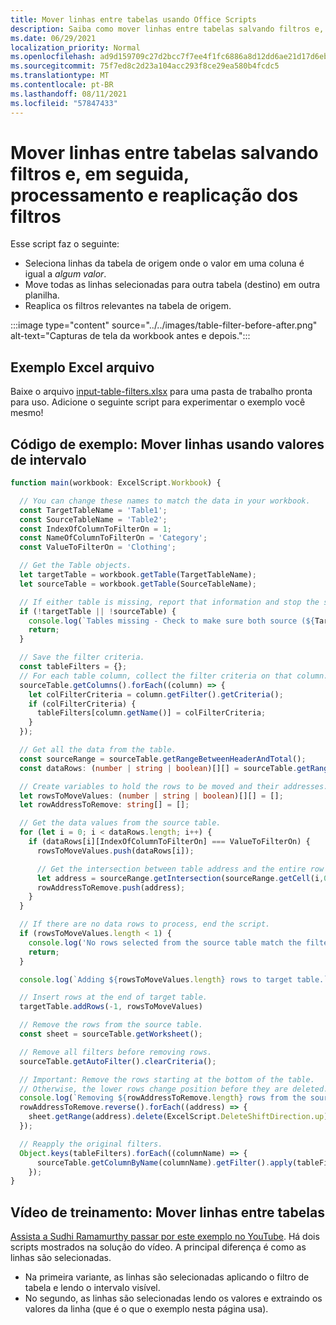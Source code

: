 ```yaml
---
title: Mover linhas entre tabelas usando Office Scripts
description: Saiba como mover linhas entre tabelas salvando filtros e, em seguida, processamento e reaplicação dos filtros.
ms.date: 06/29/2021
localization_priority: Normal
ms.openlocfilehash: ad9d159709c27d2bcc7f7ee4f1fc6886a8d12dd6ae21d17d6eb3259aaa8d7a49
ms.sourcegitcommit: 75f7ed8c2d23a104acc293f8ce29ea580b4fcdc5
ms.translationtype: MT
ms.contentlocale: pt-BR
ms.lasthandoff: 08/11/2021
ms.locfileid: "57847433"
---
```

# <a name="move-rows-across-tables-by-saving-filters-then-processing-and-reapplying-the-filters"></a>Mover linhas entre tabelas salvando filtros e, em seguida, processamento e reaplicação dos filtros

Esse script faz o seguinte:

* Seleciona linhas da tabela de origem onde o valor em uma coluna é igual a _algum valor_.
* Move todas as linhas selecionadas para outra tabela (destino) em outra planilha.
* Reaplica os filtros relevantes na tabela de origem.

:::image type="content" source="../../images/table-filter-before-after.png" alt-text="Capturas de tela da workbook antes e depois.":::

## <a name="sample-excel-file"></a>Exemplo Excel arquivo

Baixe o arquivo <a href="input-table-filters.xlsx">input-table-filters.xlsx</a> para uma pasta de trabalho pronta para uso. Adicione o seguinte script para experimentar o exemplo você mesmo!

## <a name="sample-code-move-rows-using-range-values"></a>Código de exemplo: Mover linhas usando valores de intervalo

```TypeScript
function main(workbook: ExcelScript.Workbook) {

  // You can change these names to match the data in your workbook.
  const TargetTableName = 'Table1';
  const SourceTableName = 'Table2';
  const IndexOfColumnToFilterOn = 1;
  const NameOfColumnToFilterOn = 'Category';
  const ValueToFilterOn = 'Clothing';

  // Get the Table objects.
  let targetTable = workbook.getTable(TargetTableName);
  let sourceTable = workbook.getTable(SourceTableName);

  // If either table is missing, report that information and stop the script.
  if (!targetTable || !sourceTable) {
    console.log(`Tables missing - Check to make sure both source (${TargetTableName}) and target table (${SourceTableName}) are present before running the script. `);
    return;
  }

  // Save the filter criteria.
  const tableFilters = {};
  // For each table column, collect the filter criteria on that column.
  sourceTable.getColumns().forEach((column) => {
    let colFilterCriteria = column.getFilter().getCriteria();
    if (colFilterCriteria) {
      tableFilters[column.getName()] = colFilterCriteria;
    }
  });

  // Get all the data from the table.
  const sourceRange = sourceTable.getRangeBetweenHeaderAndTotal();
  const dataRows: (number | string | boolean)[][] = sourceTable.getRangeBetweenHeaderAndTotal().getValues();

  // Create variables to hold the rows to be moved and their addresses.
  let rowsToMoveValues: (number | string | boolean)[][] = [];
  let rowAddressToRemove: string[] = [];

  // Get the data values from the source table.
  for (let i = 0; i < dataRows.length; i++) { 
    if (dataRows[i][IndexOfColumnToFilterOn] === ValueToFilterOn) {
      rowsToMoveValues.push(dataRows[i]);

      // Get the intersection between table address and the entire row where we found the match. This provides the address of the range to remove.
      let address = sourceRange.getIntersection(sourceRange.getCell(i,0).getEntireRow()).getAddress();
      rowAddressToRemove.push(address);
    }
  }

  // If there are no data rows to process, end the script.
  if (rowsToMoveValues.length < 1) {
    console.log('No rows selected from the source table match the filter criteria.');
    return;
  }

  console.log(`Adding ${rowsToMoveValues.length} rows to target table.`);

  // Insert rows at the end of target table.
  targetTable.addRows(-1, rowsToMoveValues)

  // Remove the rows from the source table.
  const sheet = sourceTable.getWorksheet();

  // Remove all filters before removing rows.
  sourceTable.getAutoFilter().clearCriteria();

  // Important: Remove the rows starting at the bottom of the table.
  // Otherwise, the lower rows change position before they are deleted.
  console.log(`Removing ${rowAddressToRemove.length} rows from the source table.`);
  rowAddressToRemove.reverse().forEach((address) => {
    sheet.getRange(address).delete(ExcelScript.DeleteShiftDirection.up);
  });

  // Reapply the original filters. 
  Object.keys(tableFilters).forEach((columnName) => {
      sourceTable.getColumnByName(columnName).getFilter().apply(tableFilters[columnName]);
    });
}
```

## <a name="training-video-move-rows-across-tables"></a>Vídeo de treinamento: Mover linhas entre tabelas

[Assista a Sudhi Ramamurthy passar por este exemplo no YouTube](https://youtu.be/_3t3Pk4i2L0). Há dois scripts mostrados na solução do vídeo. A principal diferença é como as linhas são selecionadas.

* Na primeira variante, as linhas são selecionadas aplicando o filtro de tabela e lendo o intervalo visível.
* No segundo, as linhas são selecionadas lendo os valores e extraindo os valores da linha (que é o que o exemplo nesta página usa).
